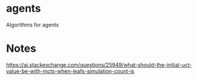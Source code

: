 # agents
Algorithms for agents


# Notes
https://ai.stackexchange.com/questions/25949/what-should-the-initial-uct-value-be-with-mcts-when-leafs-simulation-count-is
